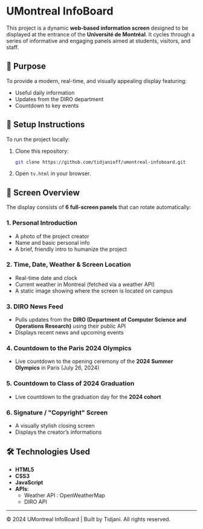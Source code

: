 # UMontreal InfoBoard

This project is a dynamic **web-based information screen** designed to be displayed at the entrance of the **Université de Montréal**. It cycles through a series of informative and engaging panels aimed at students, visitors, and staff.

## 🎯 Purpose

To provide a modern, real-time, and visually appealing display featuring:

- Useful daily information  
- Updates from the DIRO department  
- Countdown to key events  

## 🚀 Setup Instructions

To run the project locally:

1. Clone this repository:
   ```bash
   git clone https://github.com/tidjanioff/umontreal-infoboard.git 
    ```

2. Open `tv.html` in your browser.  

## 🧩 Screen Overview

The display consists of **6 full-screen panels** that can rotate automatically:

### 1. Personal Introduction

- A photo of the project creator  
- Name and basic personal info  
- A brief, friendly intro to humanize the project  

### 2. Time, Date, Weather & Screen Location

- Real-time date and clock  
- Current weather in Montreal (fetched via a weather API)  
- A static image showing where the screen is located on campus

### 3. DIRO News Feed

- Pulls updates from the **DIRO (Department of Computer Science and Operations Research)** using their public API  
- Displays recent news and upcoming events  

### 4. Countdown to the Paris 2024 Olympics

- Live countdown to the opening ceremony of the **2024 Summer Olympics** in Paris (July 26, 2024)  

### 5. Countdown to Class of 2024 Graduation

- Live countdown to the graduation day for the **2024 cohort**   

### 6. Signature / "Copyright" Screen

- A visually stylish closing screen  
- Displays the creator’s informations 

## 🛠️ Technologies Used

- **HTML5**  
- **CSS3** 
- **JavaScript** 
- **APIs**:  
  - Weather API : OpenWeatherMap
  - DIRO API  


---

© 2024 UMontreal InfoBoard | Built by Tidjani. All rights reserved.
